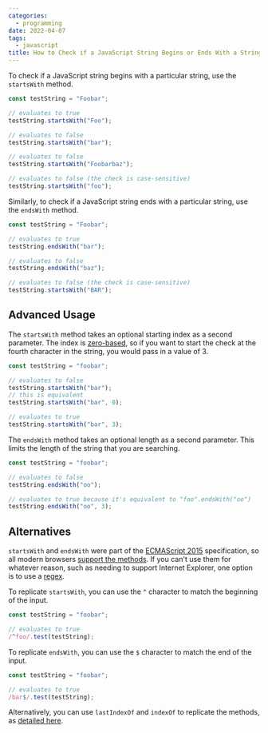 ```yaml
---
categories:
  - programming
date: 2022-04-07
tags:
  - javascript
title: How to Check if a JavaScript String Begins or Ends With a String
---
```


To check if a JavaScript string begins with a particular string, use the
`startsWith` method.

```javascript
const testString = "Foobar";

// evaluates to true
testString.startsWith("Foo");

// evaluates to false
testString.startsWith("bar");

// evaluates to false
testString.startsWith("Foobarbaz");

// evaluates to false (the check is case-sensitive)
testString.startsWith("foo");
```

Similarly, to check if a JavaScript string ends with a particular string, use
the `endsWith` method.

```javascript
const testString = "Foobar";

// evaluates to true
testString.endsWith("bar");

// evaluates to false
testString.endsWith("baz");

// evaluates to false (the check is case-sensitive)
testString.startsWith("BAR");
```

## Advanced Usage

The `startsWith` method takes an optional starting index as a second parameter.
The index is [zero-based](https://en.wikipedia.org/wiki/Zero-based_numbering),
so if you want to start the check at the fourth character in the string, you
would pass in a value of 3.

```javascript
const testString = "foobar";

// evaluates to false
testString.startsWith("bar");
// this is equivalent
testString.startsWith("bar", 0);

// evaluates to true
testString.startsWith("bar", 3);
```

The `endsWith` method takes an optional length as a second parameter. This
limits the length of the string that you are searching.

```javascript
const testString = "foobar";

// evaluates to false
testString.endsWith("oo");

// evaluates to true because it's equivalent to "foo".endsWith("oo")
testString.endsWith("oo", 3);
```

## Alternatives

`startsWith` and `endsWith` were part of the [ECMAScript
2015](https://en.wikipedia.org/wiki/ECMAScript#6th_Edition_%E2%80%93_ECMAScript_2015)
specification, so all modern browsers [support the
methods](https://caniuse.com/mdn-javascript_builtins_string_startswith). If you
can't use them for whatever reason, such as needing to support Internet
Explorer, one option is to use a
[regex](https://developer.mozilla.org/en-US/docs/Web/JavaScript/Guide/Regular_Expressions).

To replicate `startsWith`, you can use the `^` character to match the beginning
of the input.

```javascript
const testString = "foobar";

// evaluates to true
/^foo/.test(testString);
```

To replicate `endsWith`, you can use the `$` character to match the end
of the input.

```javascript
const testString = "foobar";

// evaluates to true
/bar$/.test(testString);
```

Alternatively, you can use `lastIndexOf` and `indexOf` to replicate the methods,
as [detailed here](https://stackoverflow.com/a/36876507/1481479).
